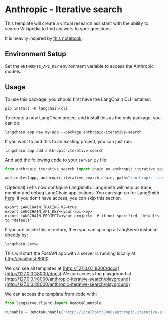 # Anthropic - Iterative search

This template will create a virtual research assistant with the ability to search Wikipedia to find answers to your questions.

It is heavily inspired by [this notebook](https://github.com/anthropics/anthropic-cookbook/blob/main/long_context/wikipedia-search-cookbook.ipynb).

## Environment Setup

Set the `ANTHROPIC_API_KEY` environment variable to access the Anthropic models.

## Usage

To use this package, you should first have the LangChain CLI installed:

```shell
pip install -U langchain-cli
```

To create a new LangChain project and install this as the only package, you can do:

```shell
langchain app new my-app --package anthropic-iterative-search
```

If you want to add this to an existing project, you can just run:

```shell
langchain app add anthropic-iterative-search
```

And add the following code to your `server.py` file:
```python
from anthropic_iterative_search import chain as anthropic_iterative_search_chain

add_routes(app, anthropic_iterative_search_chain, path="/anthropic-iterative-search")
```

(Optional) Let's now configure LangSmith. 
LangSmith will help us trace, monitor and debug LangChain applications. 
You can sign up for LangSmith [here](https://smith.langchain.com/). 
If you don't have access, you can skip this section


```shell
export LANGCHAIN_TRACING_V2=true
export LANGCHAIN_API_KEY=<your-api-key>
export LANGCHAIN_PROJECT=<your-project>  # if not specified, defaults to "default"
```

If you are inside this directory, then you can spin up a LangServe instance directly by:

```shell
langchain serve
```

This will start the FastAPI app with a server is running locally at 
[http://localhost:8000](http://localhost:8000)

We can see all templates at [http://127.0.0.1:8000/docs](http://127.0.0.1:8000/docs)
We can access the playground at [http://127.0.0.1:8000/anthropic-iterative-search/playground](http://127.0.0.1:8000/anthropic-iterative-search/playground)  

We can access the template from code with:

```python
from langserve.client import RemoteRunnable

runnable = RemoteRunnable("http://localhost:8000/anthropic-iterative-search")
```